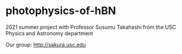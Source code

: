 # photophysics-of-hBN
2021 summer project with Professor Susumu Takahashi from the USC Physics and Astronomy department

Our group: http://sakura.usc.edu
